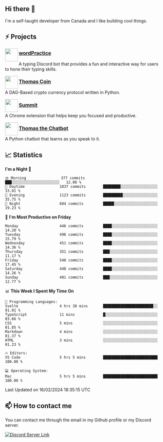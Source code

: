 <h2>Hi there 👋</h2>

<p>I'm a self-taught developer from Canada and I like building cool things.</p>

<h2>⚡ Projects</h2>

<img align="left" src="https://i.imgur.com/BIzs17V.png" width="42" height="42" />
<h3><a target="_blank" href="https://wordpractice.principle.sh/">wordPractice</a></h3>
<p>A typing Discord bot that provides a fun and interactive way for users to hone their typing skills.</p>

<img align="left" src="https://i.imgur.com/4FdQpgN.png" width="42" height="42" />
<h3><a href="https://github.com/principle105/thomas-coin">Thomas Coin</a></h3>
<p>A DAG-Based crypto currency protocol written in Python.</p>

<img align="left" src="https://i.imgur.com/Ly8Atho.png" width="42" height="42" />
<h3><a href="https://summit.sh/">Summit</a></h3>
<p>A Chrome extension that helps keep you focused and productive.</p>

<img align="left" src="https://i.imgur.com/hA9YF2s.png" width="42" height="42" />
<h3><a href="https://github.com/principle105/thomasthechatbot">Thomas the Chatbot</a></h3>
<p>A Python chatbot that learns as you speak to it.</p>

<h2>📈 Statistics</h2>

<!--START_SECTION:waka-->
**I'm a Night 🦉** 

```text
🌞 Morning                377 commits         ███░░░░░░░░░░░░░░░░░░░░░░   12.00 % 
🌆 Daytime                1037 commits        ████████░░░░░░░░░░░░░░░░░   33.01 % 
🌃 Evening                1123 commits        █████████░░░░░░░░░░░░░░░░   35.75 % 
🌙 Night                  604 commits         █████░░░░░░░░░░░░░░░░░░░░   19.23 % 
```
📅 **I'm Most Productive on Friday** 

```text
Monday                   446 commits         ████░░░░░░░░░░░░░░░░░░░░░   14.20 % 
Tuesday                  496 commits         ████░░░░░░░░░░░░░░░░░░░░░   15.79 % 
Wednesday                451 commits         ████░░░░░░░░░░░░░░░░░░░░░   14.36 % 
Thursday                 351 commits         ███░░░░░░░░░░░░░░░░░░░░░░   11.17 % 
Friday                   548 commits         ████░░░░░░░░░░░░░░░░░░░░░   17.45 % 
Saturday                 448 commits         ████░░░░░░░░░░░░░░░░░░░░░   14.26 % 
Sunday                   401 commits         ███░░░░░░░░░░░░░░░░░░░░░░   12.77 % 
```


📊 **This Week I Spent My Time On** 

```text
💬 Programming Languages: 
Svelte                   4 hrs 38 mins       ███████████████████████░░   91.01 % 
TypeScript               11 mins             █░░░░░░░░░░░░░░░░░░░░░░░░   03.66 % 
CSS                      5 mins              ░░░░░░░░░░░░░░░░░░░░░░░░░   01.85 % 
Markdown                 4 mins              ░░░░░░░░░░░░░░░░░░░░░░░░░   01.37 % 
HTML                     3 mins              ░░░░░░░░░░░░░░░░░░░░░░░░░   01.23 % 

🔥 Editors: 
VS Code                  5 hrs 5 mins        █████████████████████████   100.00 % 

💻 Operating System: 
Mac                      5 hrs 5 mins        █████████████████████████   100.00 % 
```


 Last Updated on 16/02/2024 18:35:15 UTC
<!--END_SECTION:waka-->

<h2>📫 How to contact me</h2>

You can contact me through the email in my Github profile or my Discord server.

[![Discord Server Link](https://dcbadge.vercel.app/api/server/DHnk46C)](https://discord.gg/DHnk46C)

